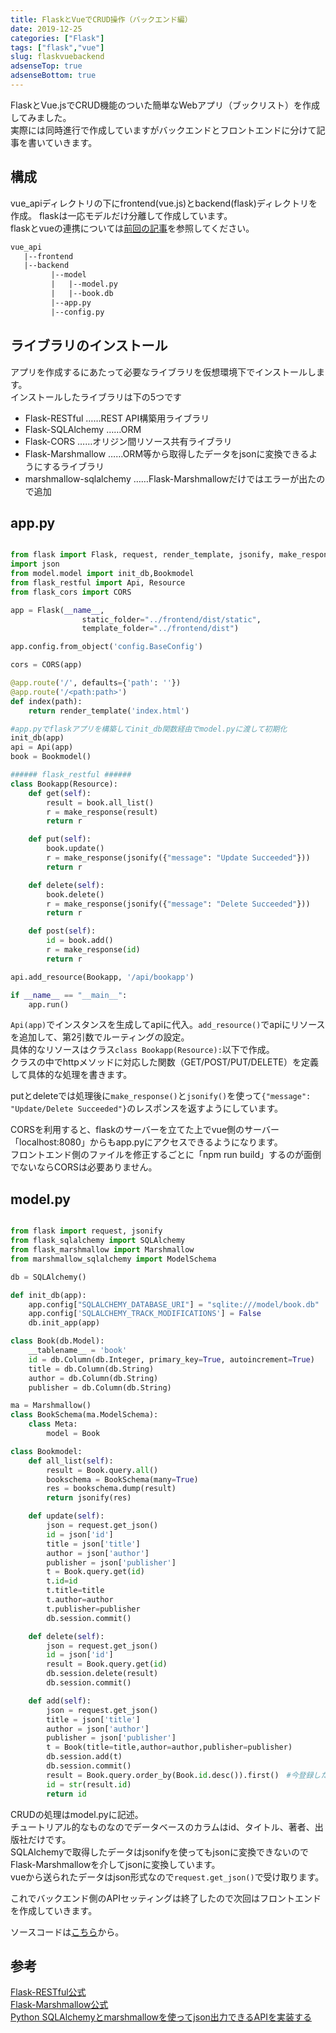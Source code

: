 ```yaml
---
title: FlaskとVueでCRUD操作（バックエンド編）
date: 2019-12-25
categories: ["Flask"]
tags: ["flask","vue"]
slug: flaskvuebackend
adsenseTop: true
adsenseBottom: true
---
```


FlaskとVue.jsでCRUD機能のついた簡単なWebアプリ（ブックリスト）を作成してみました。  
実際には同時進行で作成していますがバックエンドとフロントエンドに分けて記事を書いていきます。

## 構成

vue_apiディレクトリの下にfrontend(vue.js)とbackend(flask)ディレクトリを作成。
flaskは一応モデルだけ分離して作成しています。  
flaskとvueの連携については[前回の記事](https://ravness.com/2019/12/flaskvue/)を参照してください。

```txt
vue_api
   |--frontend
   |--backend
         |--model
         |   |--model.py
         |   |--book.db
         |--app.py
         |--config.py
```

## ライブラリのインストール

アプリを作成するにあたって必要なライブラリを仮想環境下でインストールします。  
インストールしたライブラリは下の5つです

- Flask-RESTful ……REST API構築用ライブラリ
- Flask-SQLAlchemy ……ORM
- Flask-CORS ……オリジン間リソース共有ライブラリ
- Flask-Marshmallow ……ORM等から取得したデータをjsonに変換できるようにするライブラリ
- marshmallow-sqlalchemy ……Flask-Marshmallowだけではエラーが出たので追加

## app.py

```python

from flask import Flask, request, render_template, jsonify, make_response
import json
from model.model import init_db,Bookmodel
from flask_restful import Api, Resource
from flask_cors import CORS

app = Flask(__name__,
                static_folder="../frontend/dist/static",
                template_folder="../frontend/dist")

app.config.from_object('config.BaseConfig')

cors = CORS(app)

@app.route('/', defaults={'path': ''})
@app.route('/<path:path>')
def index(path):
    return render_template('index.html')

#app.pyでflaskアプリを構築してinit_db関数経由でmodel.pyに渡して初期化
init_db(app)
api = Api(app)
book = Bookmodel()

###### flask_restful ######
class Bookapp(Resource):
    def get(self):
        result = book.all_list()
        r = make_response(result)
        return r

    def put(self):
        book.update()
        r = make_response(jsonify({"message": "Update Succeeded"}))
        return r

    def delete(self):
        book.delete()
        r = make_response(jsonify({"message": "Delete Succeeded"}))
        return r

    def post(self):
        id = book.add()
        r = make_response(id)
        return r

api.add_resource(Bookapp, '/api/bookapp')

if __name__ == "__main__":
    app.run()
```

`Api(app)`でインスタンスを生成してapiに代入。`add_resource()`でapiにリソースを追加して、第2引数でルーティングの設定。  
具体的なリソースはクラス`class Bookapp(Resource):`以下で作成。  
クラスの中でhttpメソッドに対応した関数（GET/POST/PUT/DELETE）を定義して具体的な処理を書きます。  

putとdeleteでは処理後に`make_response()`と`jsonify()`を使って`{"message": "Update/Delete Succeeded"}`のレスポンスを返すようにしています。

CORSを利用すると、flaskのサーバーを立てた上でvue側のサーバー「localhost:8080」からもapp.pyにアクセスできるようになります。  
フロントエンド側のファイルを修正するごとに「npm run build」するのが面倒でないならCORSは必要ありません。


## model.py

```py

from flask import request, jsonify
from flask_sqlalchemy import SQLAlchemy
from flask_marshmallow import Marshmallow
from marshmallow_sqlalchemy import ModelSchema

db = SQLAlchemy()

def init_db(app):
    app.config["SQLALCHEMY_DATABASE_URI"] = "sqlite:///model/book.db"
    app.config['SQLALCHEMY_TRACK_MODIFICATIONS'] = False
    db.init_app(app)

class Book(db.Model):
    __tablename__ = 'book'
    id = db.Column(db.Integer, primary_key=True, autoincrement=True)
    title = db.Column(db.String)
    author = db.Column(db.String)
    publisher = db.Column(db.String)

ma = Marshmallow()
class BookSchema(ma.ModelSchema):
    class Meta:
        model = Book

class Bookmodel:
    def all_list(self):
        result = Book.query.all()
        bookschema = BookSchema(many=True)
        res = bookschema.dump(result)
        return jsonify(res)

    def update(self):
        json = request.get_json()
        id = json['id']
        title = json['title']
        author = json['author']
        publisher = json['publisher']
        t = Book.query.get(id)
        t.id=id
        t.title=title
        t.author=author
        t.publisher=publisher
        db.session.commit()

    def delete(self):
        json = request.get_json()
        id = json['id']
        result = Book.query.get(id)
        db.session.delete(result)
        db.session.commit()

    def add(self):
        json = request.get_json()
        title = json['title']
        author = json['author']
        publisher = json['publisher']
        t = Book(title=title,author=author,publisher=publisher)
        db.session.add(t)
        db.session.commit()
        result = Book.query.order_by(Book.id.desc()).first()　#今登録したデータのidを取得
        id = str(result.id)
        return id

```

CRUDの処理はmodel.pyに記述。  
チュートリアル的なものなのでデータベースのカラムはid、タイトル、著者、出版社だけです。  
SQLAlchemyで取得したデータはjsonifyを使ってもjsonに変換できないのでFlask-Marshmallowを介してjsonに変換しています。  
vueから送られたデータはjson形式なので`request.get_json()`で受け取ります。  

これでバックエンド側のAPIセッティングは終了したので次回はフロントエンドを作成していきます。

ソースコードは[こちら](https://github.com/Squigly77/flask_vue_sample)から。

## 参考

[Flask-RESTful公式](https://flask-restful.readthedocs.io/en/latest/index.html)  
[Flask-Marshmallow公式](https://flask-marshmallow.readthedocs.io/en/latest/)  
[Python SQLAlchemyとmarshmallowを使ってjson出力できるAPIを実装する](https://qiita.com/voygerrr/items/4c78d156fc91111798d5)
